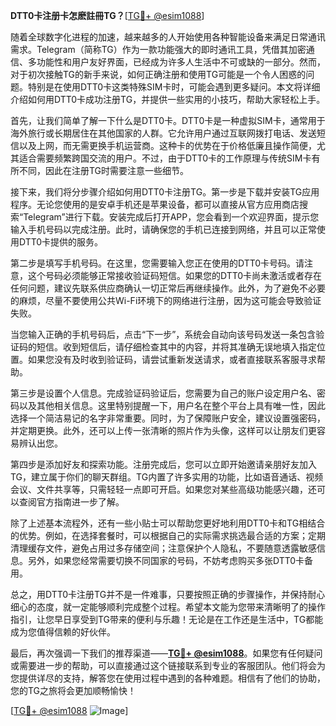 **DTT0卡注册卡怎麽註冊TG？**[[TG💪+ @esim1088](https://t.me/s/esim1088)]

随着全球数字化进程的加速，越来越多的人开始使用各种智能设备来满足日常通讯需求。Telegram（简称TG）作为一款功能强大的即时通讯工具，凭借其加密通信、多功能性和用户友好界面，已经成为许多人生活中不可或缺的一部分。然而，对于初次接触TG的新手来说，如何正确注册和使用TG可能是一个令人困惑的问题。特别是在使用DTT0卡这类特殊SIM卡时，可能会遇到更多疑问。本文将详细介绍如何用DTT0卡成功注册TG，并提供一些实用的小技巧，帮助大家轻松上手。

首先，让我们简单了解一下什么是DTT0卡。DTT0卡是一种虚拟SIM卡，通常用于海外旅行或长期居住在其他国家的人群。它允许用户通过互联网拨打电话、发送短信以及上网，而无需更换手机运营商。这种卡的优势在于价格低廉且操作简便，尤其适合需要频繁跨国交流的用户。不过，由于DTT0卡的工作原理与传统SIM卡有所不同，因此在注册TG时需要注意一些细节。

接下来，我们将分步骤介绍如何用DTT0卡注册TG。第一步是下载并安装TG应用程序。无论您使用的是安卓手机还是苹果设备，都可以直接从官方应用商店搜索“Telegram”进行下载。安装完成后打开APP，您会看到一个欢迎界面，提示您输入手机号码以完成注册。此时，请确保您的手机已连接到网络，并且可以正常使用DTT0卡提供的服务。

第二步是填写手机号码。在这里，您需要输入您正在使用的DTT0卡号码。请注意，这个号码必须能够正常接收验证码短信。如果您的DTT0卡尚未激活或者存在任何问题，建议先联系供应商确认一切正常后再继续操作。此外，为了避免不必要的麻烦，尽量不要使用公共Wi-Fi环境下的网络进行注册，因为这可能会导致验证失败。

当您输入正确的手机号码后，点击“下一步”，系统会自动向该号码发送一条包含验证码的短信。收到短信后，请仔细检查其中的内容，并将其准确无误地填入指定位置。如果您没有及时收到验证码，请尝试重新发送请求，或者直接联系客服寻求帮助。

第三步是设置个人信息。完成验证码验证后，您需要为自己的账户设定用户名、密码以及其他相关信息。这里特别提醒一下，用户名在整个平台上具有唯一性，因此选择一个简洁易记的名字非常重要。同时，为了保障账户安全，建议设置强密码，并定期更换。此外，还可以上传一张清晰的照片作为头像，这样可以让朋友们更容易辨认出您。

第四步是添加好友和探索功能。注册完成后，您可以立即开始邀请亲朋好友加入TG，建立属于你们的聊天群组。TG内置了许多实用的功能，比如语音通话、视频会议、文件共享等，只需轻轻一点即可开启。如果您对某些高级功能感兴趣，还可以查阅官方指南进一步了解。

除了上述基本流程外，还有一些小贴士可以帮助您更好地利用DTT0卡和TG相结合的优势。例如，在选择套餐时，可以根据自己的实际需求挑选最合适的方案；定期清理缓存文件，避免占用过多存储空间；注意保护个人隐私，不要随意透露敏感信息。另外，如果您经常需要切换不同国家的号码，不妨考虑购买多张DTT0卡备用。

总之，用DTT0卡注册TG并不是一件难事，只要按照正确的步骤操作，并保持耐心细心的态度，就一定能够顺利完成整个过程。希望本文能为您带来清晰明了的操作指引，让您早日享受到TG带来的便利与乐趣！无论是在工作还是生活中，TG都能成为您值得信赖的好伙伴。

最后，再次强调一下我们的推荐渠道——**[TG💪+ @esim1088](https://t.me/s/esim1088)**。如果您有任何疑问或需要进一步的帮助，可以直接通过这个链接联系到专业的客服团队。他们将会为您提供详尽的支持，解答您在使用过程中遇到的各种难题。相信有了他们的协助，您的TG之旅将会更加顺畅愉快！

[[TG💪+ @esim1088](https://t.me/s/esim1088) ![Image](https://i.postimg.cc/4NQfJmqS/Snipaste-2025-05-13-00-14-12.png)]